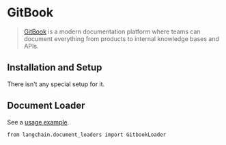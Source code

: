 GitBook
=======

> [GitBook](https://docs.gitbook.com/) is a modern documentation platform where teams can document everything from products to internal knowledge bases and APIs.

Installation and Setup[](#installation-and-setup "Direct link to Installation and Setup")
------------------------------------------------------------------------------------------

There isn't any special setup for it.

Document Loader[](#document-loader "Direct link to Document Loader")
---------------------------------------------------------------------

See a [usage example](/docs/integrations/document_loaders/gitbook).

    from langchain.document_loaders import GitbookLoader